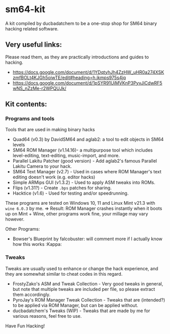 # sm64-kit

A kit compiled by ducbadatchem to be a one-stop shop for SM64 binary hacking related software. 

## Very useful links:
Please read them, as they are practically introductions and guides to hacking.
- https://docs.google.com/document/d/1YDqtyhJh4ZzHW_uHR0a274XSKzmfBOLt4KJGh5oiwTE/edit#heading=h.jkmps975s4jq
- https://docs.google.com/document/d/1pSYR91UiMVKnP3PyvJiCdwRF5wNS_nZzMe-r2WPQUJk/ 


## Kit contents:
### Programs and tools
Tools that are used in making binary hacks
- Quad64 (v0.3) by DavidSM64 and aglab2: a tool to edit objects in SM64 levels
- SM64 ROM Manager (v1.14.16)- a multipurpose tool which includes level-editing, text-editing, music-import, and more.
- Parallel Lakitu Patcher (good version) - Add aglab2's famous Parallel Lakitu Camera to your hack. 
- SM64 Text Manager (v2.7) - Used in cases where ROM Manager's text editing doesn't work (e.g. editor hacks)
- Simple ARMips GUI (v1.3.2) - Used to apply ASM tweaks into ROMs. 
- Flips (v1.31?) - Create `.bps` patches for sharing.
- Hacktice (v1.6) - Used for testing and/or speedrunning.

These programs are tested on Windows 10, 11 and Linux Mint v21.3 with `wine 6.0.3` by me.
=> Result: ROM Manager crashes instantly when it boots up on Mint + Wine, other programs work fine, your millage may vary however. 

Other Programs:
- Bowser's Blueprint by falcobuster: will comment more if I actually know how this works :Kappa:
### Tweaks 
Tweaks are usually used to enhance or change the hack experience, and they are somewhat similar to cheat codes in this regard.
- FrostyZako's ASM and Tweak Collection - Very good tweaks in general, but note that multiple tweaks are included per file, so please extract them accordingly.
- PyroJay's ROM Manager Tweak Collection - Tweaks that are (intended?) to be applied via ROM Manager, but can be applied without.
- ducbadatchem's Tweaks (WIP) - Tweaks that are made by me for various reasons, feel free to use. 

Have Fun Hacking! 

